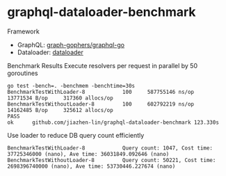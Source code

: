 # graphql-dataloader-benchmark

Framework
 - GraphQL: [graph-gophers/graphql-go](https://github.com/graph-gophers/graphql-go)
 - Dataloader: [dataloader](https://github.com/graph-gophers/dataloader)

Benchmark Results
Execute resolvers per request in parallel by 50 goroutines

```
go test -bench=. -benchmem -benchtime=30s
BenchmarkTestWithLoader-8      	     100	 587755146 ns/op	13771534 B/op	  317360 allocs/op
BenchmarkTestWithoutLoader-8   	     100	 602792219 ns/op	14162485 B/op	  325612 allocs/op
PASS
ok  	github.com/jiazhen-lin/graphql-dataloader-benchmark	123.330s
```

Use loader to reduce DB query count efficiently

```
BenchmarkTestWithLoader-8      	     Query count: 1047, Cost time: 37725346000 (nano), Ave time: 36031849.092646 (nano)
BenchmarkTestWithoutLoader-8   	     Query count: 50221, Cost time: 2698396740000 (nano), Ave time: 53730446.227674 (nano)
```
